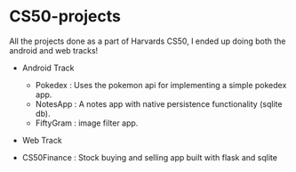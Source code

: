 # CS50-projects
All the projects done as a part of Harvards CS50, I ended up doing both the android and web tracks!

* Android Track
  * Pokedex : Uses the pokemon api for implementing a simple pokedex app.
  * NotesApp : A notes app with native persistence functionality (sqlite db).
  * FiftyGram : image filter app.
 
 * Web Track
  * CS50Finance : Stock buying and selling app built with flask and sqlite
